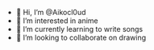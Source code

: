 - 👋 Hi, I’m @Aikocl0ud
- 👀 I’m interested in anime
- 🌱 I’m currently learning to write songs
- 💞️ I’m looking to collaborate on drawing 



<!---
Aikocl0ud/Aikocl0ud is a ✨ special ✨ repository because its `README.md` (this file) appears on your GitHub profile.
You can click the Preview link to take a look at your changes.
--->
